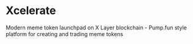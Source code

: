 # Xcelerate
Modern meme token launchpad on X Layer blockchain - Pump.fun style platform for creating and trading meme tokens
